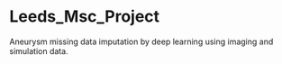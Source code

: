 # Leeds_Msc_Project
Aneurysm missing data imputation by deep learning using imaging and simulation data.
